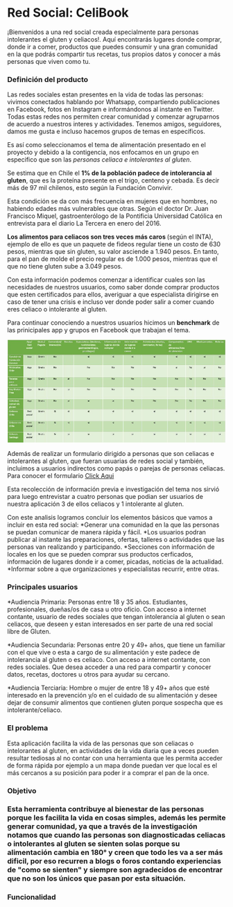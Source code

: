 # Red Social: CeliBook
¡Bienvenidos a una red social creada especialmente para personas intolerantes el gluten y celiacos!. Aquí encontrarás lugares donde comprar, donde ir a comer, productos que puedes consumir y una gran comunidad en la que podrás compartir tus recetas, tus propios datos y conocer a más personas que viven como tu. 

### Definición del producto

Las redes sociales estan presentes en la vida de todas las personas: vivimos conectados hablando por Whatsapp, compartiendo publicaciones en Facebook, fotos en Instagram e informándonos al instante en Twitter. Todas estas redes nos permiten crear comunidad y comenzar agruparnos de acuerdo a nuestros interes y actividades. Tenemos amigos, seguidores, damos me gusta e incluso hacemos grupos de temas en específicos. 

Es así como seleccionamos el tema de alimentación presentado en el proyecto y debido a la contigencia, nos enfocamos en un grupo en especifico que son las *personas celiaca e intolerantes al gluten*.

Se estima que en Chile el <b> 1% de la población padece de intolerancia al gluten</b>, que es la proteína presente en el trigo, centeno y cebada. Es decir más de 97 mil chilenos, esto según la Fundación Convivir. 

Esta condición se da con más frecuencia en mujeres que en hombres, no habiendo edades más vulnerables que otras. Según el doctor Dr. Juan Francisco Miquel, gastroenterólogo de la Pontificia Universidad Católica en entrevista para el diario La Tercera en enero del 2016.

<b>Los alimentos para celiacos son tres veces más caros </b> (según el INTA), ejemplo de ello es que un paquete de fideos regular tiene un costo de 630 pesos, mientras que sin gluten, su valor asciende a 1.940 pesos. En tanto, para el pan de molde el precio regular es de 1.000 pesos, mientras que el que no tiene gluten sube a 3.049 pesos.

Con esta información podemos comenzar a identificar cuales son las necesidades de nuestros usuarios, como saber donde comprar productos que esten certificados para ellos, averiguar a que especialista dirigirse en caso de tener una crisis e incluso ver donde poder salir a comer cuando eres celiaco o intolerante al gluten.

Para continuar conociendo a nuestros usuarios hicimos un <b>benchmark</b> de las prinicipales app y grupos en Facebook que trabajan el tema.

![alt text](anexos/benchmarks.png)

Además de realizar un formulario dirigido a personas que son celiacas e intolerantes al gluten, que fueran usuarias de redes social y también, incluimos a usuarios indirectos como papás o parejas de personas celiacas. Para conocer el formulario [Click Aqui](https://goo.gl/forms/VBogzX7thPG66X622/)

Esta recolección de información previa e investigación del tema nos sirvió para luego entrevistar a cuatro personas que podian ser usuarios de nuestra aplicación 3 de ellos celiacos y 1 intolerante al gluten. 

Con este analisis logramos concluir los elementos básicos que vamos a incluir en esta red social:
*Generar una comunidad en la que las personas se puedan comunicar de manera rápida y fácil.
*Los usuarios podran publicar al instante las preparaciones, ofertas, talleres o actividades que las personas van realizando y participando.
*Secciones con información de locales en los que se pueden comprar sus productos cerficados, información de lugares donde ir a comer, picadas, noticias de la actualidad. 
*Informar sobre a que organizaciones y especialistas recurrir, entre otras.

<h3> Principales usuarios </h3>

*Audiencia Primaria: Personas entre 18 y 35 años. Estudiantes, profesionales, dueñas/os de casa u otro oficio. Con acceso a internet contante, usuario de redes sociales que tengan intolerancia al gluten o sean celiacos, que deseen y estan interesados en ser parte de una red social libre de Gluten.

*Audiencia Secundaria: Personas entre 20 y 49+ años,  que tiene un familiar con el que vive o esta a cargo de su alimentación y este padece de intolerancia al gluten o es celiaco. Con acceso a internet contante, con redes sociales. Que desea acceder a una red para compartir y conocer datos, recetas, doctores u otros para ayudar su cercano.

*Audiencia Terciaria: Hombre o mujer de entre 18 y 49+ años que esté interesado en la prevención y/o en el cuidado de su alimentación y desee dejar de consumir alimentos que contienen gluten porque sospecha que es intolerante/celiaco.

<h3> El problema </h3>

Esta aplicación facilita la vida de las personas que son celiacas o intelorantes al gluten, en actividades de la vida diaria que a veces pueden resultar tediosas al no contar con una herramienta que les permita acceder de forma rápida por ejemplo a un mapa donde puedan ver que local es el más cercanos a su posición para poder ir a comprar el pan de la once. 

<h3> Objetivo <h3>

Esta herramienta <b> contribuye </b> al bienestar de las personas porque les facilita la vida en cosas simples, además les permite generar comunidad, ya que a través de la investigación notamos que cuando las personas son diagnosticadas celiacas o intolerantes al gluten se sienten solas porque su alimentación cambia en 180° y creen que todo les va a ser más dificil, por eso recurren a blogs o foros contando experiencias de "como se sienten" y siempre son agradecidos de encontrar que no son los únicos que pasan por esta situación. 

<h3> Funcionalidad <h3>

